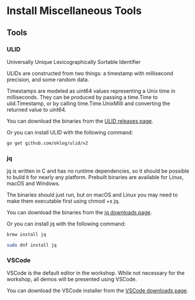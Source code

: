 # Install Miscellaneous Tools

## Tools

### ULID

Universally Unique Lexicographically Sortable Identifier

ULIDs are constructed from two things: a timestamp with millisecond precision,
and some random data.

Timestamps are modeled as uint64 values representing a Unix time in
milliseconds. They can be produced by passing a time.Time to ulid.Timestamp, or
by calling time.Time.UnixMilli and converting the returned value to uint64.

You can download the binaries from the
[ULID releases page](https://github.com/oklog/ulid/releases).

Or you can install ULID with the following command:

```bash
go get github.com/oklog/ulid/v2
```

### jq

jq is written in C and has no runtime dependencies, so it should be possible to
build it for nearly any platform. Prebuilt binaries are available for Linux,
macOS and Windows.

The binaries should just run, but on macOS and Linux you may need to make them
executable first using chmod +x jq.

You can download the binaries from the
[jq downloads page](https://jqlang.github.io/jq/download/).

Or you can install jq with the following command:

```bash
brew install jq
```

```bash
sudo dnf install jq
```

### VSCode

VSCode is the default editor in the workshop. While not necessary for the
workshop, all demos will be presented using VSCode.

You can download the VSCode installer from the
[VSCode downloads page](https://code.visualstudio.com/download).
